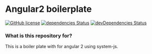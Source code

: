 # Angular2 boilerplate #


[![GitHub license](https://img.shields.io/github/license/nimjetushar/Angular2-boilerplate.svg)](https://github.com/nimjetushar/Angular2-boilerplate/blob/master/LICENSE)
[![dependencies Status](https://david-dm.org/nimjetushar/angular2-boilerplate/status.svg)](https://david-dm.org/nimjetushar/angular2-boilerplate)
[![devDependencies Status](https://david-dm.org/nimjetushar/angular2-boilerplate/dev-status.svg)](https://david-dm.org/nimjetushar/angular2-boilerplate?type=dev)

### What is this repository for? ###

This is a boiler plate with for angular 2 using system-js.
